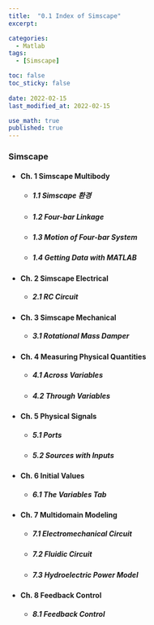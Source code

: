 ```yaml
---
title:  "0.1 Index of Simscape"
excerpt: 

categories:
  - Matlab
tags:
  - [Simscape]

toc: false
toc_sticky: false
 
date: 2022-02-15
last_modified_at: 2022-02-15

use_math: true
published: true
---
```


### Simscape
- #### Ch. 1 Simscape Multibody
  - ##### 1.1 Simscape 환경
  - ##### 1.2 Four-bar Linkage
  - ##### 1.3 Motion of Four-bar System
  - ##### 1.4 Getting Data with MATLAB

- #### Ch. 2 Simscape Electrical
  - ##### 2.1 RC Circuit

- #### Ch. 3 Simscape Mechanical
  - ##### 3.1 Rotational Mass Damper
  
- #### Ch. 4 Measuring Physical Quantities
  - ##### 4.1 Across Variables
  - ##### 4.2 Through Variables

- #### Ch. 5 Physical Signals
  - ##### 5.1 Ports
  - ##### 5.2 Sources with Inputs

- #### Ch. 6 Initial Values
  - ##### 6.1 The Variables Tab

- #### Ch. 7 Multidomain Modeling
  - ##### 7.1 Electromechanical Circuit
  - ##### 7.2 Fluidic Circuit
  - ##### 7.3 Hydroelectric Power Model

- #### Ch. 8 Feedback Control
  - ##### 8.1 Feedback Control